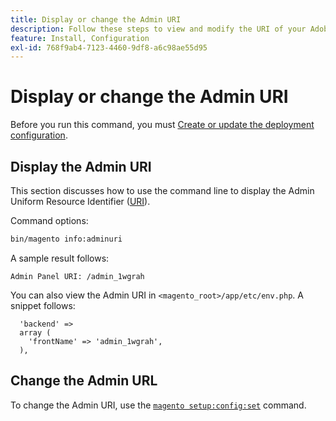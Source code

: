 ```yaml
---
title: Display or change the Admin URI
description: Follow these steps to view and modify the URI of your Adobe Commerce Admin application.
feature: Install, Configuration
exl-id: 768f9ab4-7123-4460-9df8-a6c98ae55d95
---
```

# Display or change the Admin URI

Before you run this command, you must [Create or update the deployment configuration](deployment.md).

## Display the Admin URI

This section discusses how to use the command line to display the Admin Uniform Resource Identifier ([URI](https://www.w3.org/Protocols/rfc2616/rfc2616-sec3.html#sec3.2)).

Command options:

```bash
bin/magento info:adminuri
```

A sample result follows:

```
Admin Panel URI: /admin_1wgrah
```

You can also view the Admin URI in `<magento_root>/app/etc/env.php`. A snippet follows:

```php?start_inline=1
  'backend' =>
  array (
    'frontName' => 'admin_1wgrah',
  ),
```

## Change the Admin URL

To change the Admin URI, use the [`magento setup:config:set`](deployment.md) command.
